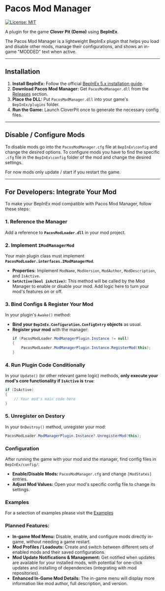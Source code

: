 # Pacos Mod Manager
[![License: MIT](https://img.shields.io/badge/License-MIT-yellow.svg)](https://opensource.org/licenses/MIT)

A plugin for the game **Clover Pit (Demo)** using **BepInEx**.

The Pacos Mod Manager is a lightweight BepInEx plugin that helps you load and disable other mods, manage their configurations, and shows an in-game "MODDED" text when active.


---

## Installation

1.  **Install BepInEx:** Follow the official [BepInEx 5.x installation guide](https://docs.bepinex.dev/articles/user_guide/installation/index.html).
2.  **Download Pacos Mod Manager:** Get `PacosModManager.dll` from the [Releases](https://github.com/Paco644/PacosModLoader/releases) section.
3.  **Place the DLL:** Put `PacosModManager.dll` into your game's `BepInEx/plugins` folder.
4.  **Run the Game:** Launch CloverPit once to generate the necessary config files.

---

## Disable / Configure Mods

To disable mods go into the `PacosModManager.cfg` file at `BepInEx\config` and change the desired options. 
To configure mods you have to find the specific `.cfg` file in the `BepInEx\config` folder of the mod and change the desired settings.


For now mods only update / start if you restart the game.

---

## For Developers: Integrate Your Mod

To make your BepInEx mod compatible with Pacos Mod Manager, follow these steps:

### 1. Reference the Manager

Add a reference to **`PacosModLoader.dll`** in your mod project.

### 2. Implement `IModManagerMod`

Your main plugin class must implement **`PacosModLoader.interfaces.IModManagerMod`**.

* **Properties:** Implement `ModName`, `ModVersion`, `ModAuthor`, `ModDescription`, and `IsActive`.
* **`SetActive(bool isActive)`:** This method will be called by the Mod Manager to enable or disable your mod. Add logic here to turn your mod's features on or off.

### 3. Bind Configs & Register Your Mod

In your plugin's `Awake()` method:
* **Bind your `BepInEx.Configuration.ConfigEntry` objects** as usual.
* **Register your mod** with the manager:
    ```csharp
    if (PacosModLoader.ModManagerPlugin.Instance != null)
    {
        PacosModLoader.ModManagerPlugin.Instance.RegisterMod(this);
    }
    ```

### 4. Run Plugin Code Conditionally

In your `Update()` (or other relevant game logic) methods, **only execute your mod's core functionality if `IsActive` is `true`**:
```csharp
if (IsActive)
{
    // Your mod's main code here
}
```

### 5. Unregister on Destory

In your `OnDestroy()` method, unregister your mod:

```c#
PacosModLoader.ModManagerPlugin.Instance?.UnregisterMod(this);
```

### Configuration
After running the game with your mod and the manager, find config files in `BepInEx/config/`:
- **Enable/Disable Mods:** `PacosModManager.cfg` and change `[ModStates]` entries.
- **Adjust Mod Values:** Open your mod's specific config file to change its settings.


### Examples
For a selection of examples please visit the [Examples](https://github.com/Paco644/PacosModLoader/tree/master/Examples)

### Planned Features:
* **In-game Mod Menu:** Disable, enable, and configure mods directly in-game, without needing a game restart.
* **Mod Profiles / Loadouts:** Create and switch between different sets of enabled mods and their saved configurations.
* **Mod Update Notifications & Management:** Get notified when updates are available for your installed mods, with potential for one-click updates and installing of dependencies (integrating with mod repositories).
* **Enhanced In-Game Mod Details:** The in-game menu will display more information like mod author, full description, and version.

